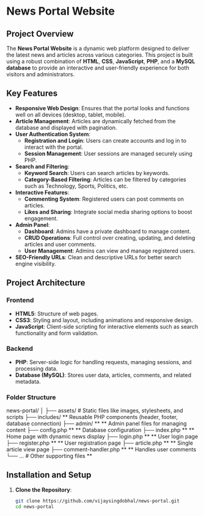 # News Portal Website

## Project Overview
The **News Portal Website** is a dynamic web platform designed to deliver the latest news and articles across various categories. This project is built using a robust combination of **HTML**, **CSS**, **JavaScript**, **PHP**, and a **MySQL database** to provide an interactive and user-friendly experience for both visitors and administrators.

## Key Features
- **Responsive Web Design**: Ensures that the portal looks and functions well on all devices (desktop, tablet, mobile).
- **Article Management**: Articles are dynamically fetched from the database and displayed with pagination.
- **User Authentication System**:
  - **Registration and Login**: Users can create accounts and log in to interact with the portal.
  - **Session Management**: User sessions are managed securely using PHP.
- **Search and Filtering**:
  - **Keyword Search**: Users can search articles by keywords.
  - **Category-Based Filtering**: Articles can be filtered by categories such as Technology, Sports, Politics, etc.
- **Interactive Features**:
  - **Commenting System**: Registered users can post comments on articles.
  - **Likes and Sharing**: Integrate social media sharing options to boost engagement.
- **Admin Panel**:
  - **Dashboard**: Admins have a private dashboard to manage content.
  - **CRUD Operations**: Full control over creating, updating, and deleting articles and user comments.
  - **User Management**: Admins can view and manage registered users.
- **SEO-Friendly URLs**: Clean and descriptive URLs for better search engine visibility.

## Project Architecture
### Frontend
- **HTML5**: Structure of web pages.
- **CSS3**: Styling and layout, including animations and responsive design.
- **JavaScript**: Client-side scripting for interactive elements such as search functionality and form validation.

### Backend
- **PHP**: Server-side logic for handling requests, managing sessions, and processing data.
- **Database (MySQL)**: Stores user data, articles, comments, and related metadata.

### Folder Structure
news-portal/ │ ├── assets/ # Static files like images, stylesheets, and scripts ├── includes/ 
** Reusable PHP components (header, footer, database connection) ├── admin/ ** 
** Admin panel files for managing content ├── config.php **
** Database configuration ├── index.php **
** Home page with dynamic news display ├── login.php **
** User login page ├── register.php **
** User registration page ├── article.php **
** Single article view page ├── comment-handler.php **
** Handles user comments └── ... # Other supporting files ** 

## Installation and Setup
1. **Clone the Repository**:
   ```bash
   git clone https://github.com/vijaysingdobhal/news-portal.git
   cd news-portal
   
